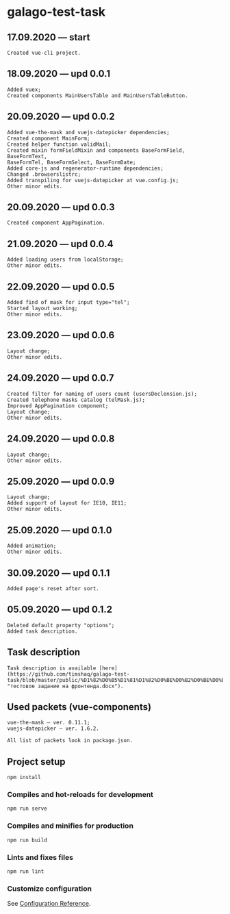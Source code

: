 # galago-test-task

## 17.09.2020 — start
```
Created vue-cli project.
```

## 18.09.2020 — upd 0.0.1
```
Added vuex;
Created components MainUsersTable and MainUsersTableButton.
```

## 20.09.2020 — upd 0.0.2
```
Added vue-the-mask and vuejs-datepicker dependencies;
Created component MainForm;
Created helper function validMail;
Created mixin formFieldMixin and components BaseFormField, BaseFormText,
BaseFormTel, BaseFormSelect, BaseFormDate;
Added core-js and regenerator-runtime dependencies;
Changed .browserslistrc;
Added transpiling for vuejs-datepicker at vue.config.js;
Other minor edits.
```
## 20.09.2020 — upd 0.0.3
```
Created component AppPagination.
```
## 21.09.2020 — upd 0.0.4
```
Added loading users from localStorage;
Other minor edits.
```
## 22.09.2020 — upd 0.0.5
```
Added find of mask for input type="tel";
Started layout working;
Other minor edits.
```
## 23.09.2020 — upd 0.0.6
```
Layout change;
Other minor edits.
```
## 24.09.2020 — upd 0.0.7
```
Created filter for naming of users count (usersDeclension.js);
Created telephone masks catalog (telMask.js);
Improved AppPagination component;
Layout change;
Other minor edits.
```
## 24.09.2020 — upd 0.0.8
```
Layout change;
Other minor edits.
```
## 25.09.2020 — upd 0.0.9
```
Layout change;
Added support of layout for IE10, IE11;
Other minor edits.
```
## 25.09.2020 — upd 0.1.0
```
Added animation;
Other minor edits.
```
## 30.09.2020 — upd 0.1.1
```
Added page's reset after sort.
```
## 05.09.2020 — upd 0.1.2
```
Deleted default property "options";
Added task description.
```
## Task description
```
Task description is available [here](https://github.com/timshaq/galago-test-task/blob/master/public/%D1%82%D0%B5%D1%81%D1%82%D0%BE%D0%B2%D0%BE%D0%B5%20%D0%B7%D0%B0%D0%B4%D0%B0%D0%BD%D0%B8%D0%B5%20%D0%BD%D0%B0%20%D1%84%D1%80%D0%BE%D0%BD%D1%82%D0%B5%D0%BD%D0%B4%D0%B0.docx "тестовое задание на фронтенда.docx").
```
## Used packets (vue-components)
```
vue-the-mask — ver. 0.11.1;
vuejs-datepicker — ver. 1.6.2.

All list of packets look in package.json.
```

## Project setup
```
npm install
```

### Compiles and hot-reloads for development
```
npm run serve
```

### Compiles and minifies for production
```
npm run build
```

### Lints and fixes files
```
npm run lint
```

### Customize configuration
See [Configuration Reference](https://cli.vuejs.org/config/).
